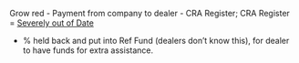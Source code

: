 Grow red - Payment from company to dealer - CRA Register; CRA Register = [Severely out of Date](../../Diary/Limitations/Severely%20out%20of%20Date.md)

- % held back and put into Ref Fund (dealers don’t know this), for dealer to have funds for extra assistance.